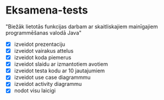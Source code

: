 # Eksamena-tests
  "Biežāk lietotās funkcijas darbam ar skaitliskajiem mainīgajiem programmēšanas valodā Java"
- [X] izveidot prezentaciju
- [X] izveidot vairakus attelus
- [X] izveidot koda piemerus
- [X] izveidot slaidu ar izmantotiem avotiem
- [X] izveidot testa kodu ar 10 jautajumiem
- [X] izveidot use case diagrammmu
- [X] izveidot activity diagrammu
- [X] nodot visu laicigi
